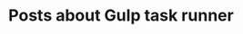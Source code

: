---
layout: tagpage
title: Posts about Gulp task runner
tag: gulp
permalink: /tags/gulp/ # This is only required for pretty links.
---